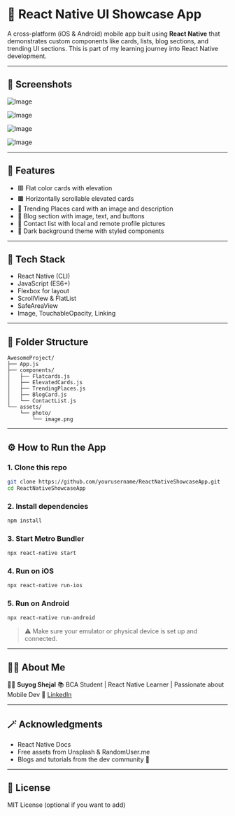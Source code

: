 # 📱 React Native UI Showcase App

A cross-platform (iOS & Android) mobile app built using **React Native** that demonstrates custom components like cards, lists, blog sections, and trending UI sections. This is part of my learning journey into React Native development.

---
## 📸 Screenshots


![Image](https://github.com/user-attachments/assets/d226634c-c497-46cf-b85c-c7c7c18a9ef3)

![Image](https://github.com/user-attachments/assets/6ea15227-d9df-44ff-84e7-a5d73618dc8b)


![Image](https://github.com/user-attachments/assets/3d6380b5-9e31-40bd-acaa-b7ba663e5870)

![Image](https://github.com/user-attachments/assets/d9329622-6d3e-4630-84ca-17dcd55cd687)


---

## 🚀 Features

* 🟥 Flat color cards with elevation
* 🟫 Horizontally scrollable elevated cards
* 🏨 Trending Places card with an image and description
* 🧾 Blog section with image, text, and buttons
* 👤 Contact list with local and remote profile pictures
* 🌙 Dark background theme with styled components

---

## 🔧 Tech Stack

* React Native (CLI)
* JavaScript (ES6+)
* Flexbox for layout
* ScrollView & FlatList
* SafeAreaView
* Image, TouchableOpacity, Linking

---

## 📂 Folder Structure

```
AwesomeProject/
├── App.js
├── components/
│   ├── Flatcards.js
│   ├── ElevatedCards.js
│   ├── TrendingPlaces.js
│   ├── BlogCard.js
│   └── ContactList.js
└── assets/
    └── photo/
        └── image.png
```

---



## ⚙️ How to Run the App

### 1. Clone this repo

```bash
git clone https://github.com/yourusername/ReactNativeShowcaseApp.git
cd ReactNativeShowcaseApp
```

### 2. Install dependencies

```bash
npm install
```

### 3. Start Metro Bundler

```bash
npx react-native start
```

### 4. Run on iOS

```bash
npx react-native run-ios
```

### 5. Run on Android

```bash
npx react-native run-android
```

> ⚠️ Make sure your emulator or physical device is set up and connected.

---

## 🙋‍♂️ About Me

👨‍💻 **Suyog Shejal**
📚 BCA Student | React Native Learner | Passionate about Mobile Dev
🔗 [LinkedIn](https://www.linkedin.com/in/suyog-shejal-8637a3316/)

---

## 🪄 Acknowledgments

* React Native Docs
* Free assets from Unsplash & RandomUser.me
* Blogs and tutorials from the dev community 🙏

---

## 📃 License

MIT License (optional if you want to add)
